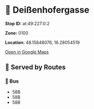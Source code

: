 # 🚉 Deißenhofergasse


**Stop ID:** at:49:227:0:2

**Zone:** 0100

**Location:** 48.15848076, 16.28054519

[Open in Google Maps](https://www.google.com/maps?q=48.15848076,16.28054519)

## 🚆 Served by Routes

### 🚌 Bus
- 58B
- 58B
- 58B